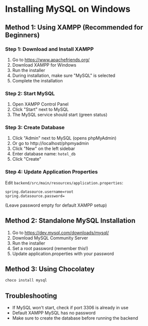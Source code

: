# Installing MySQL on Windows

## Method 1: Using XAMPP (Recommended for Beginners)

### Step 1: Download and Install XAMPP

1. Go to https://www.apachefriends.org/
2. Download XAMPP for Windows
3. Run the installer
4. During installation, make sure "MySQL" is selected
5. Complete the installation

### Step 2: Start MySQL

1. Open XAMPP Control Panel
2. Click "Start" next to MySQL
3. The MySQL service should start (green status)

### Step 3: Create Database

1. Click "Admin" next to MySQL (opens phpMyAdmin)
2. Or go to http://localhost/phpmyadmin
3. Click "New" on the left sidebar
4. Enter database name: `hotel_db`
5. Click "Create"

### Step 4: Update Application Properties

Edit `backend/src/main/resources/application.properties`:

```properties
spring.datasource.username=root
spring.datasource.password=
```

(Leave password empty for default XAMPP setup)

## Method 2: Standalone MySQL Installation

1. Go to https://dev.mysql.com/downloads/mysql/
2. Download MySQL Community Server
3. Run the installer
4. Set a root password (remember this!)
5. Update application.properties with your password

## Method 3: Using Chocolatey

```cmd
choco install mysql
```

## Troubleshooting

- If MySQL won't start, check if port 3306 is already in use
- Default XAMPP MySQL has no password
- Make sure to create the database before running the backend
